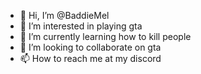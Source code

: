 - 👋 Hi, I’m @BaddieMel
- 👀 I’m interested in playing gta
- 🌱 I’m currently learning how to kill people 
- 💞️ I’m looking to collaborate on gta
- 📫 How to reach me at my discord 

<!---
BaddieMel/BaddieMel is a ✨ special ✨ repository because its `README.md` (this file) appears on your GitHub profile.
You can click the Preview link to take a look at your changes.
--->
